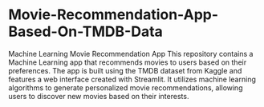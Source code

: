 # Movie-Recommendation-App-Based-On-TMDB-Data
Machine Learning Movie Recommendation App
This repository contains a Machine Learning app that recommends movies to users based on their preferences. 
The app is built using the TMDB dataset from Kaggle and features a web interface created with Streamlit. 
It utilizes machine learning algorithms to generate personalized movie recommendations, allowing users to discover new movies based on their interests.
